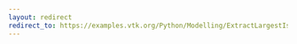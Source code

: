 ```yaml
---
layout: redirect
redirect_to: https://examples.vtk.org/Python/Modelling/ExtractLargestIsosurface/
---
```

